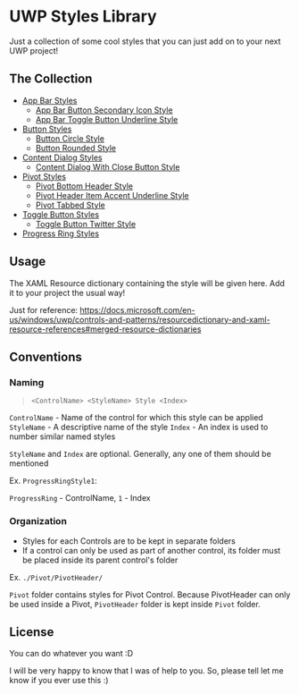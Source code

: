 # UWP Styles Library
Just a collection of some cool styles that you can just add on to your next UWP project!

## The Collection
* [App Bar Styles](/AppBar)
    * [App Bar Button Secondary Icon Style](./AppBar/AppBarButtonSecondaryIconStyle)
    * [App Bar Toggle Button Underline Style](./AppBar/AppBarToggleButtonUnderlineStyle)
* [Button Styles](/Button)
    * [Button Circle Style](./Button/ButtonCircleStyle)
    * [Button Rounded Style](./Button/ButtonRoundedStyle)
* [Content Dialog Styles](/ContentDialog)
    * [Content Dialog With Close Button Style](./ContentDialog/ContentDialogWithCloseButtonStyle)
* [Pivot Styles](/Pivot)
    * [Pivot Bottom Header Style](./Pivot/PivotBottomHeaderStyle)
    * [Pivot Header Item Accent Underline Style](./Pivot/PivotHeaderItemAccentUnderlineStyle)
    * [Pivot Tabbed Style](./Pivot/PivotTabbedStyle)
* [Toggle Button Styles](/ToggleButton)
    * [Toggle Button Twitter Style](/ToggleButton/ToggleButtonTwitterStyle)
* [Progress Ring Styles](/ProgressRing)

## Usage
The XAML Resource dictionary containing the style will be given here. Add it to your project the usual way!

Just for reference:
https://docs.microsoft.com/en-us/windows/uwp/controls-and-patterns/resourcedictionary-and-xaml-resource-references#merged-resource-dictionaries

## Conventions
### Naming
> `<ControlName> <StyleName> Style <Index>`

`ControlName` - Name of the control for which this style can be applied
`StyleName` - A descriptive name of the style
`Index` - An index is used to number similar named styles

`StyleName` and `Index` are optional. Generally, any one of them should be mentioned

Ex. `ProgressRingStyle1`:

`ProgressRing` - ControlName, `1` - Index

### Organization
* Styles for each Controls are to be kept in separate folders
* If a control can only be used as part of another control, its folder must be placed inside its parent control's folder

Ex. `./Pivot/PivotHeader/`

`Pivot` folder contains styles for Pivot Control. Because PivotHeader can only be used inside a Pivot, `PivotHeader` folder is kept inside `Pivot` folder.

## License
You can do whatever you want :D

I will be very happy to know that I was of help to you. So, please tell let me know if you ever use this :)